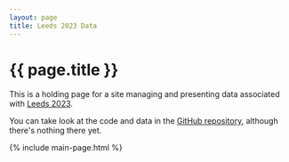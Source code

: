 ```yaml
---
layout: page
title: Leeds 2023 Data
---
```


# {{ page.title }}

This is a holding page for a site managing and presenting data associated with [Leeds 2023][LEEDS2023].

You can take look at the code and data in the [GitHub repository][GITHUB], although there's nothing there yet.

{% include main-page.html %}

[LEEDS2023]: https://leeds2023.co.uk/ "Website of Leeds 2023 City Of Culture"
[GITHUB]: https://github.com/open-innovations/leeds-2023 "GitHub repo for the code and data"
